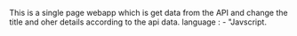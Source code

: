This is a single page webapp which is get data from the API and change the title and oher details according to the api data.
language : - "Javscript.
